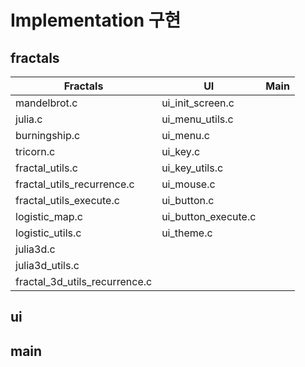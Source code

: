 # Implementation 구현
## fractals
|Fractals|UI|Main|
|---|---|---|
|mandelbrot.c|ui_init_screen.c|
|julia.c|ui_menu_utils.c|
|burningship.c|ui_menu.c|
|tricorn.c|ui_key.c|
|fractal_utils.c|ui_key_utils.c|
|fractal_utils_recurrence.c|ui_mouse.c|
|fractal_utils_execute.c|ui_button.c|
|logistic_map.c|ui_button_execute.c|
|logistic_utils.c|ui_theme.c|
|julia3d.c|
|julia3d_utils.c|
|fractal_3d_utils_recurrence.c|

## ui

## main
